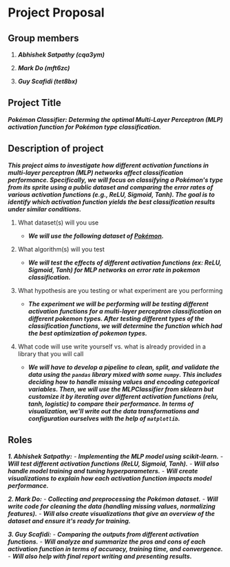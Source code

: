 # Project Proposal

## Group members

1.  ***Abhishek Satpathy (cqa3ym)***

2.  ***Mark Do (mft6zc)***

3.  ***Guy Scafidi (tet8bx)***

## Project Title

***Pokémon Classifier: Determing the optimal Multi-Layer Perceptron (MLP) activation function for Pokémon type classification.***

## Description of project

***This project aims to investigate how different activation functions in multi-layer perceptron (MLP) networks affect classification performance. Specifically, we will focus on classifying a Pokémon's type from its sprite using a public dataset and comparing the error rates of various activation functions (e.g., ReLU, Sigmoid, Tanh). The goal is to identify which activation function yields the best classification results under similar conditions.***

1.  What dataset(s) will you use
    - ***We will use the following dataset of [Pokémon](https://www.kaggle.com/datasets/vishalsubbiah/pokemon-images-and-types/data?select=pokemon.csv).***

2.  What algorithm(s) will you test
    - ***We will test the effects of different activation functions (ex: ReLU, Sigmoid, Tanh) for MLP networks on error rate in pokemon classification.***
      
3.  What hypothesis are you testing or what experiment are you
    performing
    - ***The experiment we will be performing will be testing different activation functions for a multi-layer perceptron classification on different pokemon types. After testing different         types of the classification functions, we will determine the function which had the best optimization of pokemon types.***

4.  What code will use write yourself vs. what is already provided in a
    library that you will call
    - ***We will have to develop a pipeline to clean, split, and validate the data using the `pandas` library mixed with some `numpy`. This includes deciding how to handle missing values and encoding categorical variables. 
    Then, we will use the MLPClassifier from sklearn but customize it by iterating over different activation functions (relu, tanh, logistic) to compare their performance. In terms of visualization, we'll write out the data transformations and configuration ourselves with the help of `matplotlib`.***

## Roles

***1. Abhishek Satpathy:***
    - ***Implementing the MLP model using scikit-learn.***
    - ***Will test different activation functions (ReLU, Sigmoid, Tanh).***
    - ***Will also handle model training and tuning hyperparameters.***
    - ***Will create visualizations to explain how each activation function impacts model performance.***

***2. Mark Do:***
    - ***Collecting and preprocessing the Pokémon dataset.***
    - ***Will write code for cleaning the data (handling missing values, normalizing features).***
    - ***Will also create visualizations that give an overview of the dataset and ensure it's ready for training.***

***3. Guy Scafidi:***
    - ***Comparing the outputs from different activation functions.***
    - ***Will analyze and summarize the pros and cons of each activation function in terms of accuracy, training time, and convergence.***
    - ***Will also help with final report writing and presenting results.***
